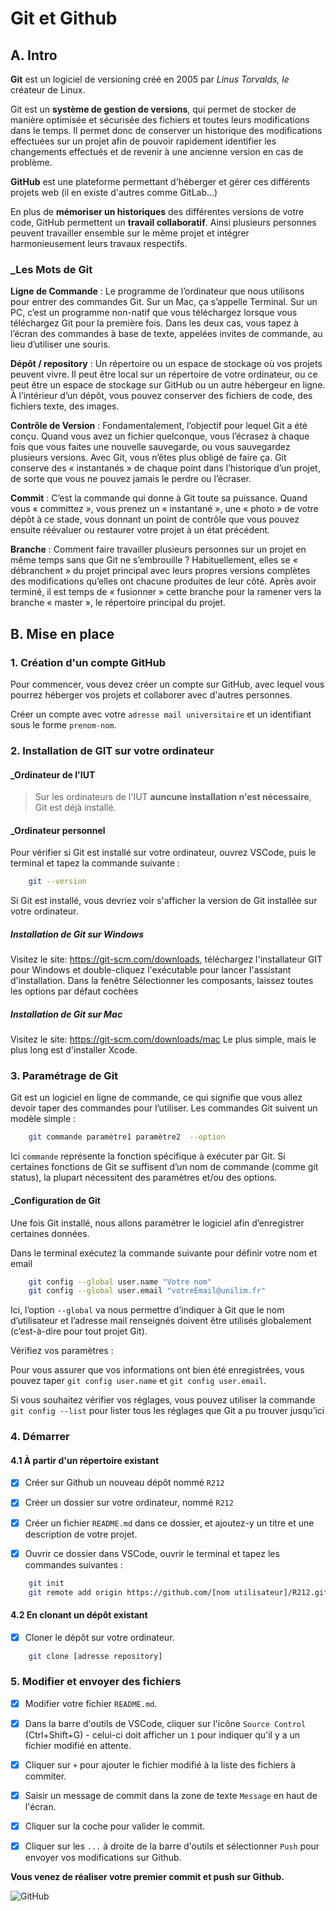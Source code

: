 # Git et Github

## A. Intro

**Git** est un logiciel de versioning créé en 2005 par _Linus Torvalds, le_ créateur de Linux.

Git est un **système de gestion de versions**, qui permet de stocker de manière optimisée et sécurisée des fichiers et toutes leurs modifications dans le temps. Il permet donc de conserver un historique des modifications effectuées sur un projet afin de pouvoir rapidement identifier les changements effectués et de revenir à une ancienne version en cas de problème.

**GitHub** est une plateforme permettant d'héberger et gérer ces différents projets web (il en existe d'autres comme GitLab...)

En plus de **mémoriser un historiques** des différentes versions de votre code, GitHub permettent un **travail collaboratif**. Ainsi plusieurs personnes peuvent travailler ensemble sur le même projet et intégrer harmonieusement leurs travaux respectifs.

### \_Les Mots de Git

**Ligne de Commande** : Le programme de l’ordinateur que nous utilisons pour entrer des commandes Git. Sur un Mac, ça s’appelle Terminal. Sur un PC, c’est un programme non-natif que vous téléchargez lorsque vous téléchargez Git pour la première fois. Dans les deux cas, vous tapez à l’écran des commandes à base de texte, appelées invites de commande, au lieu d’utiliser une souris.

**Dépôt / repository** : Un répertoire ou un espace de stockage où vos projets peuvent vivre. Il peut être local sur un répertoire de votre ordinateur, ou ce peut être un espace de stockage sur GitHub ou un autre hébergeur en ligne. À l’intérieur d’un dépôt, vous pouvez conserver des fichiers de code, des fichiers texte, des images.

**Contrôle de Version** : Fondamentalement, l’objectif pour lequel Git a été conçu. Quand vous avez un fichier quelconque, vous l’écrasez à chaque fois que vous faites une nouvelle sauvegarde, ou vous sauvegardez plusieurs versions. Avec Git, vous n’êtes plus obligé de faire ça. Git conserve des « instantanés » de chaque point dans l’historique d’un projet, de sorte que vous ne pouvez jamais le perdre ou l’écraser.

**Commit** : C’est la commande qui donne à Git toute sa puissance. Quand vous « committez », vous prenez un « instantané », une « photo » de votre dépôt à ce stade, vous donnant un point de contrôle que vous pouvez ensuite réévaluer ou restaurer votre projet à un état précédent.

**Branche** : Comment faire travailler plusieurs personnes sur un projet en même temps sans que Git ne s’embrouille ? Habituellement, elles se « débranchent » du projet principal avec leurs propres versions complètes des modifications qu’elles ont chacune produites de leur côté. Après avoir terminé, il est temps de « fusionner » cette branche pour la ramener vers la branche « master », le répertoire principal du projet.

## B. Mise en place

### 1. Création d'un compte GitHub

Pour commencer, vous devez créer un compte sur GitHub, avec lequel vous pourrez héberger vos projets et collaborer avec d'autres personnes.

Créer un compte avec votre `adresse mail universitaire` et un identifiant sous le forme `prenom-nom`.

### 2. Installation de GIT sur votre ordinateur

#### \_Ordinateur de l'IUT

> Sur les ordinateurs de l'IUT **auncune installation n'est nécessaire**, Git est déjà installé.

#### \_Ordinateur personnel

Pour vérifier si Git est installé sur votre ordinateur, ouvrez VSCode, puis le terminal et tapez la commande suivante :

```bash
    git --version
```

Si Git est installé, vous devriez voir s'afficher la version de Git installée sur votre ordinateur.

##### Installation de Git sur Windows

Visitez le site: https://git-scm.com/downloads, téléchargez l'installateur GIT pour Windows et double-cliquez l'exécutable pour lancer l'assistant d'installation. Dans la fenêtre Sélectionner les composants, laissez toutes les options par défaut cochées

##### Installation de Git sur Mac

Visitez le site: https://git-scm.com/downloads/mac
Le plus simple, mais le plus long est d'installer Xcode.

### 3. Paramétrage de Git

Git est un logiciel en ligne de commande, ce qui signifie que vous allez devoir taper des commandes pour l’utiliser. Les commandes Git suivent un modèle simple :

```bash
    git commande paramètre1 paramètre2  --option
```

Ici `commande` représente la fonction spécifique à exécuter par Git.
Si certaines fonctions de Git se suffisent d’un nom de commande (comme git status), la plupart nécessitent des paramètres et/ou des options.

#### \_Configuration de Git

Une fois Git installé, nous allons paramétrer le logiciel afin d’enregistrer certaines données.

Dans le terminal exécutez la commande suivante pour définir votre nom et email

```bash
    git config --global user.name "Votre nom"
    git config --global user.email "votreEmail@unilim.fr"
```

Ici, l’option `--global` va nous permettre d’indiquer à Git que le nom d’utilisateur et l’adresse mail renseignés doivent être utilisés globalement (c’est-à-dire pour tout projet Git).

Vérifiez vos paramètres :

Pour vous assurer que vos informations ont bien été enregistrées, vous pouvez taper `git config user.name` et `git config user.email`.

Si vous souhaitez vérifier vos réglages, vous pouvez utiliser la commande `git config --list` pour lister tous les réglages que Git a pu trouver jusqu’ici

### 4. Démarrer

#### 4.1 À partir d'un répertoire existant

- [x] Créer sur Github un nouveau dépôt nommé `R212`

- [x] Créer un dossier sur votre ordinateur, nommé `R212`

- [x] Créer un fichier `README.md` dans ce dossier, et ajoutez-y un titre et une description de votre projet.

- [x] Ouvrir ce dossier dans VSCode, ouvrir le terminal et tapez les commandes suivantes :

```bash
    git init
    git remote add origin https://github.com/[nom utilisateur]/R212.git
```

#### 4.2 En clonant un dépôt existant

- [x] Cloner le dépôt sur votre ordinateur.

```bash
    git clone [adresse repository]
```

### 5. Modifier et envoyer des fichiers

- [x] Modifier votre fichier `README.md`.

- [x] Dans la barre d'outils de VSCode, cliquer sur l'icône `Source Control` (Ctrl+Shift+G) - celui-ci doit afficher un `1` pour indiquer qu'il y a un fichier modifié en attente.

- [x] Cliquer sur `+` pour ajouter le fichier modifié à la liste des fichiers à commiter.

- [x] Saisir un message de commit dans la zone de texte `Message` en haut de l'écran.

- [x] Cliquer sur la coche pour valider le commit.

- [x] Cliquer sur les `...` à droite de la barre d'outils et sélectionner `Push` pour envoyer vos modifications sur Github.

**Vous venez de réaliser votre premier commit et push sur Github.**

![GitHub](./assets/Git.png)
